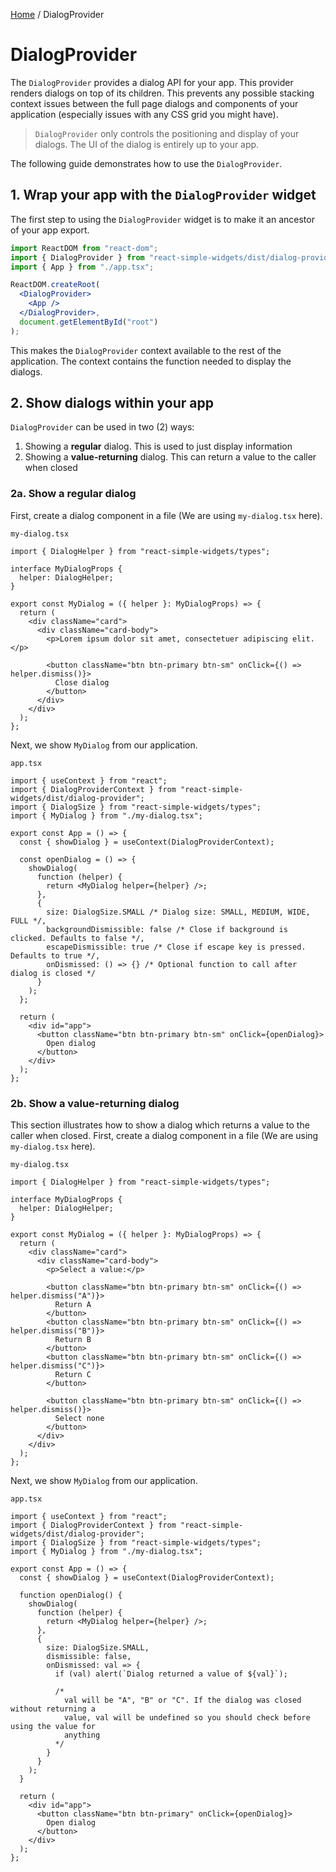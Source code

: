 [Home](../../../README.md) / DialogProvider

# DialogProvider

The `DialogProvider` provides a dialog API for your app. This provider renders dialogs on top of its children. This prevents any possible stacking context issues between the full page dialogs and components of your application (especially issues with any CSS grid you might have).

> `DialogProvider` only controls the positioning and display of your dialogs. The UI of the dialog is entirely up to your app.

The following guide demonstrates how to use the `DialogProvider`.

## 1. Wrap your app with the `DialogProvider` widget

The first step to using the `DialogProvider` widget is to make it an ancestor of your app export.

```jsx
import ReactDOM from "react-dom";
import { DialogProvider } from "react-simple-widgets/dist/dialog-provider";
import { App } from "./app.tsx";

ReactDOM.createRoot(
  <DialogProvider>
    <App />
  </DialogProvider>,
  document.getElementById("root")
);
```

This makes the `DialogProvider` context available to the rest of the application. The context contains the function needed to display the dialogs.

## 2. Show dialogs within your app

`DialogProvider` can be used in two (2) ways:

1. Showing a **regular** dialog. This is used to just display information
2. Showing a **value-returning** dialog. This can return a value to the caller when closed

### 2a. Show a regular dialog

First, create a dialog component in a file (We are using `my-dialog.tsx` here).

`my-dialog.tsx`

```tsx
import { DialogHelper } from "react-simple-widgets/types";

interface MyDialogProps {
  helper: DialogHelper;
}

export const MyDialog = ({ helper }: MyDialogProps) => {
  return (
    <div className="card">
      <div className="card-body">
        <p>Lorem ipsum dolor sit amet, consectetuer adipiscing elit.</p>

        <button className="btn btn-primary btn-sm" onClick={() => helper.dismiss()}>
          Close dialog
        </button>
      </div>
    </div>
  );
};
```

Next, we show `MyDialog` from our application.

`app.tsx`

```tsx
import { useContext } from "react";
import { DialogProviderContext } from "react-simple-widgets/dist/dialog-provider";
import { DialogSize } from "react-simple-widgets/types";
import { MyDialog } from "./my-dialog.tsx";

export const App = () => {
  const { showDialog } = useContext(DialogProviderContext);

  const openDialog = () => {
    showDialog(
      function (helper) {
        return <MyDialog helper={helper} />;
      },
      {
        size: DialogSize.SMALL /* Dialog size: SMALL, MEDIUM, WIDE, FULL */,
        backgroundDismissible: false /* Close if background is clicked. Defaults to false */,
        escapeDismissible: true /* Close if escape key is pressed. Defaults to true */,
        onDismissed: () => {} /* Optional function to call after dialog is closed */
      }
    );
  };

  return (
    <div id="app">
      <button className="btn btn-primary btn-sm" onClick={openDialog}>
        Open dialog
      </button>
    </div>
  );
};
```

### 2b. Show a value-returning dialog

This section illustrates how to show a dialog which returns a value to the caller when closed. First, create a dialog component in a file (We are using `my-dialog.tsx` here).

`my-dialog.tsx`

```tsx
import { DialogHelper } from "react-simple-widgets/types";

interface MyDialogProps {
  helper: DialogHelper;
}

export const MyDialog = ({ helper }: MyDialogProps) => {
  return (
    <div className="card">
      <div className="card-body">
        <p>Select a value:</p>

        <button className="btn btn-primary btn-sm" onClick={() => helper.dismiss("A")}>
          Return A
        </button>
        <button className="btn btn-primary btn-sm" onClick={() => helper.dismiss("B")}>
          Return B
        </button>
        <button className="btn btn-primary btn-sm" onClick={() => helper.dismiss("C")}>
          Return C
        </button>

        <button className="btn btn-primary btn-sm" onClick={() => helper.dismiss()}>
          Select none
        </button>
      </div>
    </div>
  );
};
```

Next, we show `MyDialog` from our application.

`app.tsx`

```tsx
import { useContext } from "react";
import { DialogProviderContext } from "react-simple-widgets/dist/dialog-provider";
import { DialogSize } from "react-simple-widgets/types";
import { MyDialog } from "./my-dialog.tsx";

export const App = () => {
  const { showDialog } = useContext(DialogProviderContext);

  function openDialog() {
    showDialog(
      function (helper) {
        return <MyDialog helper={helper} />;
      },
      {
        size: DialogSize.SMALL,
        dismissible: false,
        onDismissed: val => {
          if (val) alert(`Dialog returned a value of ${val}`);

          /*
            val will be "A", "B" or "C". If the dialog was closed without returning a 
            value, val will be undefined so you should check before using the value for 
            anything
          */
        }
      }
    );
  }

  return (
    <div id="app">
      <button className="btn btn-primary" onClick={openDialog}>
        Open dialog
      </button>
    </div>
  );
};
```
